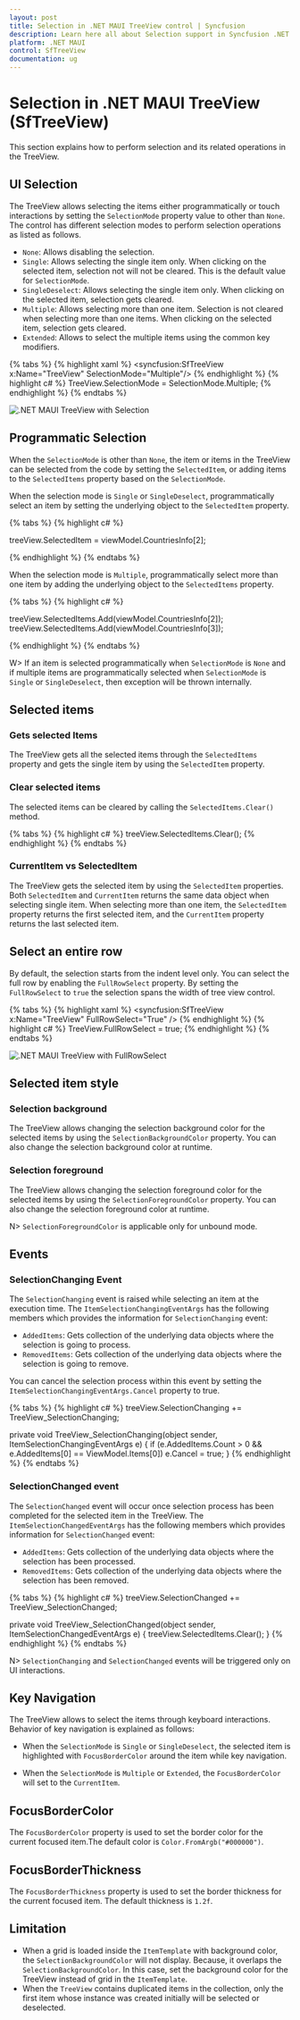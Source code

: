 ```yaml
---
layout: post
title: Selection in .NET MAUI TreeView control | Syncfusion
description: Learn here all about Selection support in Syncfusion .NET MAUI TreeView (SfTreeView) control and more.
platform: .NET MAUI
control: SfTreeView
documentation: ug
---
```


# Selection in .NET MAUI TreeView (SfTreeView)

This section explains how to perform selection and its related operations in the TreeView.

## UI Selection
The TreeView allows selecting the items either programmatically or touch interactions by setting the `SelectionMode` property value to other than `None`. The control has different selection modes to perform selection operations as listed as follows.

* `None`: Allows disabling the selection.
* `Single`: Allows selecting the single item only. When clicking on the selected item, selection not will not be cleared. This is the default value for `SelectionMode`.
* `SingleDeselect`: Allows selecting the single item only. When clicking on the selected item, selection gets cleared.
* `Multiple`: Allows selecting more than one item. Selection is not cleared when selecting more than one items. When clicking on the selected item, selection gets cleared.
* `Extended`: Allows to select the multiple items using the common key modifiers.

{% tabs %}
{% highlight xaml %}
<syncfusion:SfTreeView x:Name="TreeView" SelectionMode="Multiple"/>
{% endhighlight %}
{% highlight c# %}
TreeView.SelectionMode = SelectionMode.Multiple;
{% endhighlight %}
{% endtabs %}

![.NET MAUI TreeView with Selection](Images/selection/MultipleSelection.png)

## Programmatic Selection

When the `SelectionMode` is other than `None`, the item or items in the TreeView can be selected from the code by setting the `SelectedItem`, or adding items to the `SelectedItems` property based on the `SelectionMode`.

When the selection mode is `Single` or `SingleDeselect`, programmatically select an item by setting the underlying object to the `SelectedItem` property.

{% tabs %}
{% highlight c# %}

treeView.SelectedItem = viewModel.CountriesInfo[2];

{% endhighlight %}
{% endtabs %}

When the selection mode is `Multiple`, programmatically select more than one item by adding the underlying object to the `SelectedItems` property.

{% tabs %}
{% highlight c# %}

treeView.SelectedItems.Add(viewModel.CountriesInfo[2]);
treeView.SelectedItems.Add(viewModel.CountriesInfo[3]);

{% endhighlight %}
{% endtabs %}

W> If an item is selected programmatically when `SelectionMode` is `None` and if multiple items are programmatically selected when `SelectionMode` is `Single` or `SingleDeselect`, then exception will be thrown internally.

## Selected items 

### Gets selected Items
The TreeView gets all the selected items through the `SelectedItems` property and gets the single item by using the `SelectedItem` property.

### Clear selected items
The selected items can be cleared by calling the `SelectedItems.Clear()` method.

{% tabs %}
{% highlight c# %}
treeView.SelectedItems.Clear();
{% endhighlight %}
{% endtabs %}
 
### CurrentItem vs SelectedItem

The TreeView gets the selected item by using the `SelectedItem` properties. Both `SelectedItem` and `CurrentItem` returns the same data object when selecting single item. When selecting more than one item, the `SelectedItem` property returns the first selected item, and the `CurrentItem` property returns the last selected item.

## Select an entire row

By default, the selection starts from the indent level only. You can select the full row by enabling the `FullRowSelect` property. By setting the `FullRowSelect` to `true` the selection spans the width of tree view control.

{% tabs %}
{% highlight xaml %}
<syncfusion:SfTreeView x:Name="TreeView" FullRowSelect="True" />
{% endhighlight %}
{% highlight c# %}
TreeView.FullRowSelect = true;
{% endhighlight %}
{% endtabs %}

![.NET MAUI TreeView with FullRowSelect](Images/selection/FullRowSelect.png)

## Selected item style

### Selection background

The TreeView allows changing the selection background color for the selected items by using the `SelectionBackgroundColor` property. You can also change the selection background color at runtime.

### Selection foreground

The TreeView allows changing the selection foreground color for the selected items by using the `SelectionForegroundColor` property. You can also change the selection foreground color at runtime.

N> `SelectionForegroundColor` is applicable only for unbound mode.

## Events

### SelectionChanging Event

The `SelectionChanging` event is raised while selecting an item at the execution time. The `ItemSelectionChangingEventArgs` has the following members which provides the information for `SelectionChanging` event:

* `AddedItems`: Gets collection of the underlying data objects where the selection is going to process.
* `RemovedItems`: Gets collection of the underlying data objects where the selection is going to remove.

You can cancel the selection process within this event by setting the `ItemSelectionChangingEventArgs.Cancel` property to true.

{% tabs %}
{% highlight c# %}
treeView.SelectionChanging += TreeView_SelectionChanging;  

private void TreeView_SelectionChanging(object sender, ItemSelectionChangingEventArgs e)
{
   if (e.AddedItems.Count > 0 && e.AddedItems[0] == ViewModel.Items[0])
       e.Cancel = true;
}
{% endhighlight %}
{% endtabs %}

### SelectionChanged event

The `SelectionChanged` event will occur once selection process has been completed for the selected item in the TreeView. The `ItemSelectionChangedEventArgs` has the following members which provides information for `SelectionChanged` event:

* `AddedItems`: Gets collection of the underlying data objects where the selection has been processed.
* `RemovedItems`: Gets collection of the underlying data objects where the selection has been removed.

{% tabs %}
{% highlight c# %}
treeView.SelectionChanged += TreeView_SelectionChanged;  

private void TreeView_SelectionChanged(object sender, ItemSelectionChangedEventArgs e)
{
   treeView.SelectedItems.Clear();
}
{% endhighlight %}
{% endtabs %}

N> `SelectionChanging` and `SelectionChanged` events will be triggered only on UI interactions.

## Key Navigation

The TreeView allows to select the items through keyboard interactions. Behavior of key navigation is explained as follows:

* When the `SelectionMode` is `Single` or `SingleDeselect`, the selected item is highlighted with `FocusBorderColor` around the item while key navigation.

* When the `SelectionMode` is `Multiple` or `Extended`, the `FocusBorderColor` will set to the `CurrentItem`.

## FocusBorderColor

The `FocusBorderColor` property is used to set the border color for the current focused item.The default color is `Color.FromArgb("#000000")`.

## FocusBorderThickness
The `FocusBorderThickness` property is used to set the border thickness for the current focused item. The default thickness is `1.2f`.

## Limitation

* When a grid is loaded inside the `ItemTemplate` with background color, the `SelectionBackgroundColor` will not display. Because, it overlaps the `SelectionBackgroundColor`. In this case, set the background color for the TreeView instead of grid in the  `ItemTemplate`.
* When the `TreeView` contains duplicated items in the collection, only the first item whose instance was created initially will be selected or deselected.